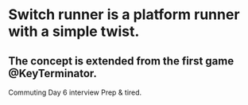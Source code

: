# Switch runner is a platform runner with a simple twist.
## The concept is extended from the first game @KeyTerminator.

Commuting 
Day 6 interview Prep & tired.
